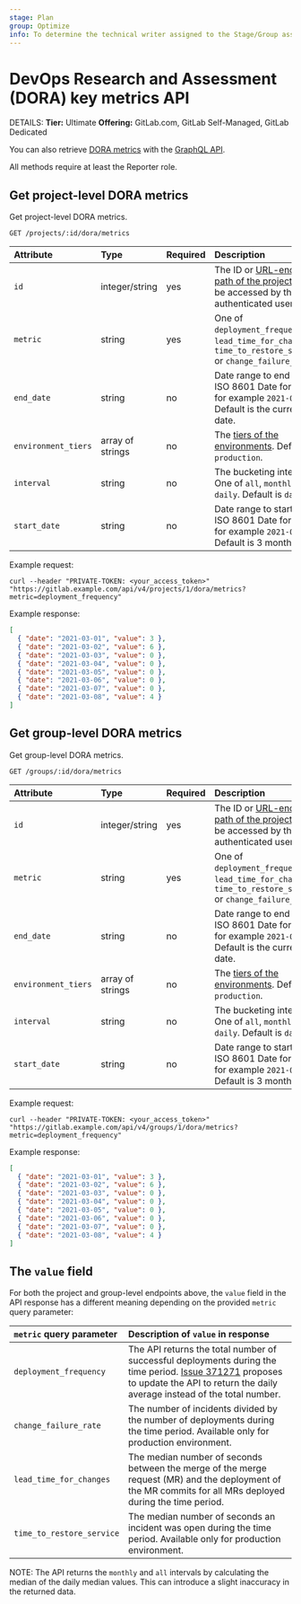 ```yaml
---
stage: Plan
group: Optimize
info: To determine the technical writer assigned to the Stage/Group associated with this page, see https://handbook.gitlab.com/handbook/product/ux/technical-writing/#assignments
---
```


# DevOps Research and Assessment (DORA) key metrics API

DETAILS:
**Tier:** Ultimate
**Offering:** GitLab.com, GitLab Self-Managed, GitLab Dedicated

You can also retrieve [DORA metrics](../../user/analytics/dora_metrics.md) with the [GraphQL API](../../api/graphql/reference/index.md).

All methods require at least the Reporter role.

## Get project-level DORA metrics

Get project-level DORA metrics.

```plaintext
GET /projects/:id/dora/metrics
```

| Attribute            | Type             | Required | Description |
|:---------------------|:-----------------|:---------|:------------|
| `id`                 | integer/string   | yes      | The ID or [URL-encoded path of the project](../rest/index.md#namespaced-paths) can be accessed by the authenticated user. |
| `metric`             | string           | yes      | One of `deployment_frequency`, `lead_time_for_changes`, `time_to_restore_service` or `change_failure_rate`. |
| `end_date`           | string           | no       | Date range to end at. ISO 8601 Date format, for example `2021-03-01`. Default is the current date. |
| `environment_tiers`  | array of strings | no       | The [tiers of the environments](../../ci/environments/index.md#deployment-tier-of-environments). Default is `production`. |
| `interval`           | string           | no       | The bucketing interval. One of `all`, `monthly` or `daily`. Default is `daily`. |
| `start_date`         | string           | no       | Date range to start from. ISO 8601 Date format, for example `2021-03-01`. Default is 3 months ago. |

Example request:

```shell
curl --header "PRIVATE-TOKEN: <your_access_token>" "https://gitlab.example.com/api/v4/projects/1/dora/metrics?metric=deployment_frequency"
```

Example response:

```json
[
  { "date": "2021-03-01", "value": 3 },
  { "date": "2021-03-02", "value": 6 },
  { "date": "2021-03-03", "value": 0 },
  { "date": "2021-03-04", "value": 0 },
  { "date": "2021-03-05", "value": 0 },
  { "date": "2021-03-06", "value": 0 },
  { "date": "2021-03-07", "value": 0 },
  { "date": "2021-03-08", "value": 4 }
]
```

## Get group-level DORA metrics

Get group-level DORA metrics.

```plaintext
GET /groups/:id/dora/metrics
```

| Attribute           | Type             | Required | Description |
|:--------------------|:-----------------|:---------|:------------|
| `id`                | integer/string   | yes      | The ID or [URL-encoded path of the project](../rest/index.md#namespaced-paths) can be accessed by the authenticated user. |
| `metric`            | string           | yes      | One of `deployment_frequency`, `lead_time_for_changes`, `time_to_restore_service` or `change_failure_rate`. |
| `end_date`          | string           | no       | Date range to end at. ISO 8601 Date format, for example `2021-03-01`. Default is the current date. |
| `environment_tiers` | array of strings | no       | The [tiers of the environments](../../ci/environments/index.md#deployment-tier-of-environments). Default is `production`. |
| `interval`          | string           | no       | The bucketing interval. One of `all`, `monthly` or `daily`. Default is `daily`. |
| `start_date`        | string           | no       | Date range to start from. ISO 8601 Date format, for example `2021-03-01`. Default is 3 months ago. |

Example request:

```shell
curl --header "PRIVATE-TOKEN: <your_access_token>" "https://gitlab.example.com/api/v4/groups/1/dora/metrics?metric=deployment_frequency"
```

Example response:

```json
[
  { "date": "2021-03-01", "value": 3 },
  { "date": "2021-03-02", "value": 6 },
  { "date": "2021-03-03", "value": 0 },
  { "date": "2021-03-04", "value": 0 },
  { "date": "2021-03-05", "value": 0 },
  { "date": "2021-03-06", "value": 0 },
  { "date": "2021-03-07", "value": 0 },
  { "date": "2021-03-08", "value": 4 }
]
```

## The `value` field

For both the project and group-level endpoints above, the `value` field in the
API response has a different meaning depending on the provided `metric` query
parameter:

| `metric` query parameter   | Description of `value` in response |
|:---------------------------|:-----------------------------------|
| `deployment_frequency`     | The API returns the total number of successful deployments during the time period. [Issue 371271](https://gitlab.com/gitlab-org/gitlab/-/issues/371271) proposes to update the API to return the daily average instead of the total number. |
| `change_failure_rate`      | The number of incidents divided by the number of deployments during the time period. Available only for production environment. |
| `lead_time_for_changes`    | The median number of seconds between the merge of the merge request (MR) and the deployment of the MR commits for all MRs deployed during the time period. |
| `time_to_restore_service`  | The median number of seconds an incident was open during the time period. Available only for production environment. |

NOTE:
The API returns the `monthly` and `all` intervals by calculating the median of the daily median values. This can introduce a slight inaccuracy in the returned data.
